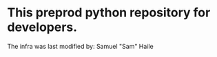 # This preprod python repository for  developers. 
The infra was last modified by: Samuel "Sam" Haile